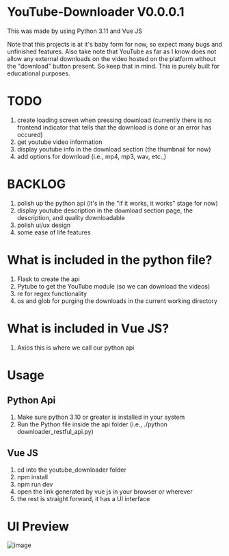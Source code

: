 # YouTube-Downloader V0.0.0.1

This was made by using Python 3.11 and Vue JS

Note that this projects is at it's baby form for now, so expect many bugs and unfinished features.
Also take note that YouTube as far as I know does not allow any external downloads on the video hosted on the platform without the "download" button present. So keep that in mind. This is purely built for educational purposes.

# TODO
1. create loading screen when pressing download (currently there is no frontend indicator that tells that the download is done or an error has occured) 
2. get youtube video information
3. display youtube info in the download section (the thumbnail for now)
4. add options for download (i.e., mp4, mp3, wav, etc.,)

# BACKLOG
1. polish up the python api (it's in the "if it works, it works" stage for now)
2. display youtube description in the download section page, the description, and quality downloadable
3. polish ui/ux design
4. some ease of life features

# What is included in the python file?
1. Flask to create the api
2. Pytube to get the YouTube module (so we can download the videos)
3. re for regex functionality
4. os and glob for purging the downloads in the current working directory

# What is included in Vue JS?
1. Axios this is where we call our python api

# Usage
## Python Api
1. Make sure python 3.10 or greater is installed in your system
2. Run the Python file inside the api folder (i.e., ./python downloader_restful_api.py)

## Vue JS
1. cd into the youtube_downloader folder
2. npm install
3. npm run dev
4. open the link generated by vue js in your browser or wherever
5. the rest is straight forward, it has a UI interface

# UI Preview
![image](https://github.com/mosnamarco/YouTube-Downloader/assets/122838600/c36a28f6-7767-4ba3-b1e6-2f8041ba5180)
